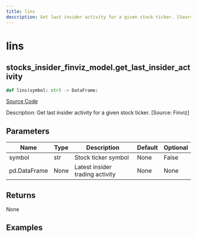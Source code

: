 ```yaml
---
title: lins
description: Get last insider activity for a given stock ticker. [Source: Finviz]
---
```

# lins

## stocks_insider_finviz_model.get_last_insider_activity

```python
def lins(symbol: str) -> DataFrame:
```
[Source Code](https://github.com/OpenBB-finance/OpenBBTerminal/tree/main/openbb_terminal/stocks/insider/finviz_model.py#L15)

Description: Get last insider activity for a given stock ticker. [Source: Finviz]

## Parameters

| Name | Type | Description | Default | Optional |
| ---- | ---- | ----------- | ------- | -------- |
| symbol | str | Stock ticker symbol | None | False |
| pd.DataFrame | None | Latest insider trading activity | None | None |

## Returns

None

## Examples

